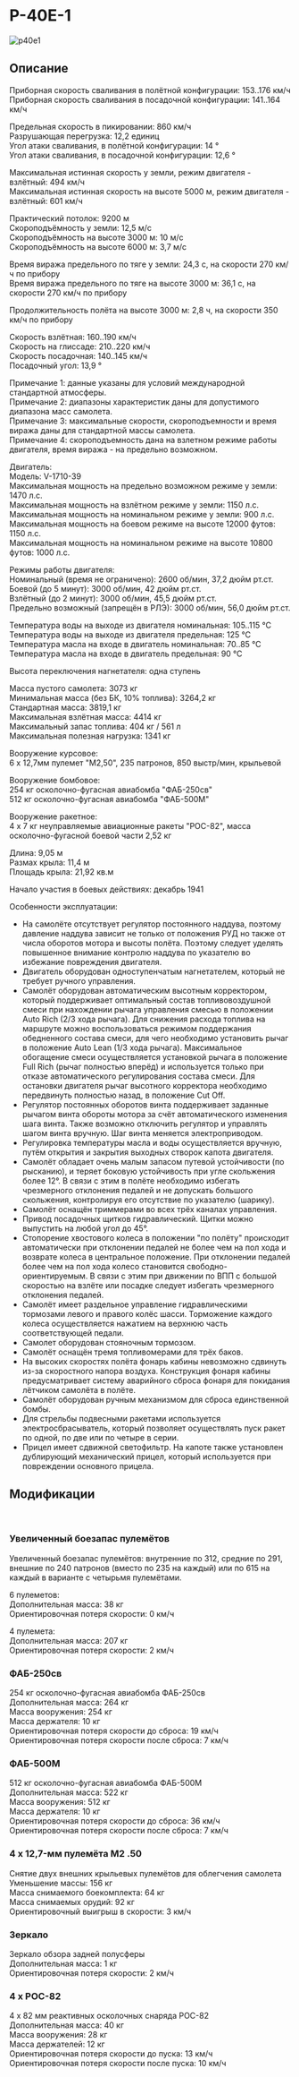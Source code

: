# P-40E-1  
  
![p40e1](../images/p40e1.png)  
  
## Описание  
  
Приборная скорость сваливания в полётной конфигурации: 153..176 км/ч  
Приборная скорость сваливания в посадочной конфигурации: 141..164 км/ч  
  
Предельная скорость в пикировании: 860 км/ч  
Разрушающая перегрузка: 12,2 единиц  
Угол атаки сваливания, в полётной конфигурации: 14 °  
Угол атаки сваливания, в посадочной конфигурации: 12,6 °  
  
Максимальная истинная скорость у земли, режим двигателя - взлётный: 494 км/ч  
Максимальная истинная скорость на высоте 5000 м, режим двигателя - взлётный: 601 км/ч  
  
Практический потолок: 9200 м  
Скороподъёмность у земли: 12,5 м/с  
Скороподъёмность на высоте 3000 м: 10 м/с  
Скороподъёмность на высоте 6000 м: 3,7 м/с  
  
Время виража предельного по тяге у земли: 24,3 с, на скорости 270 км/ч по прибору  
Время виража предельного по тяге на высоте 3000 м: 36,1 с, на скорости 270 км/ч по прибору  
  
Продолжительность полёта на высоте 3000 м: 2,8 ч, на скорости 350 км/ч по прибору  
  
Скорость взлётная: 160..190 км/ч  
Скорость на глиссаде: 210..220 км/ч  
Скорость посадочная: 140..145 км/ч  
Посадочный угол: 13,9 °  
  
Примечание 1: данные указаны для условий международной стандартной атмосферы.  
Примечание 2: диапазоны характеристик даны для допустимого диапазона масс самолета.  
Примечание 3: максимальные скорости, скороподъемности и время виража даны для стандартной массы самолета.  
Примечание 4: скороподъемность дана на взлетном режиме работы двигателя, время виража - на предельно возможном.  
  
Двигатель:  
Модель: V-1710-39  
Максимальная мощность на предельно возможном режиме у земли: 1470 л.с.  
Максимальная мощность на взлётном режиме у земли: 1150 л.с.  
Максимальная мощность на номинальном режиме у земли: 900 л.с.  
Максимальная мощность на боевом режиме на высоте 12000 футов: 1150 л.с.  
Максимальная мощность на номинальном режиме на высоте 10800 футов: 1000 л.с.  
  
Режимы работы двигателя:  
Номинальный (время не ограничено): 2600 об/мин, 37,2 дюйм рт.ст.  
Боевой (до 5 минут): 3000 об/мин, 42 дюйм рт.ст.  
Взлётный (до 2 минут): 3000 об/мин, 45,5 дюйм рт.ст.  
Предельно возможный (запрещён в РЛЭ): 3000 об/мин, 56,0 дюйм рт.ст.  
  
Температура воды на выходе из двигателя номинальная: 105..115 °С  
Температура воды на выходе из двигателя предельная: 125 °С  
Температура масла на входе в двигатель номинальная: 70..85 °С  
Температура масла на входе в двигатель предельная: 90 °С  
  
Высота переключения нагнетателя: одна ступень  
  
Масса пустого самолета: 3073 кг  
Минимальная масса (без БК, 10% топлива): 3264,2 кг  
Стандартная масса: 3819,1 кг  
Максимальная взлётная масса: 4414 кг  
Максимальный запас топлива: 404 кг / 561 л  
Максимальная полезная нагрузка: 1341 кг  
  
Вооружение курсовое:  
6 x 12,7мм пулемет "M2,50", 235 патронов, 850 выстр/мин, крыльевой  
  
Вооружение бомбовое:  
254 кг осколочно-фугасная авиабомба "ФАБ-250св"  
512 кг осколочно-фугасная авиабомба "ФАБ-500М"  
  
Вооружение ракетное:  
4 x 7 кг неуправляемые авиационные ракеты "РОС-82", масса осколочно-фугасной боевой части 2,52 кг  
  
Длина: 9,05 м  
Размах крыла: 11,4 м  
Площадь крыла: 21,92 кв.м  
  
Начало участия в боевых действиях: декабрь 1941  
  
Особенности эксплуатации:  
- На самолёте отсутствует регулятор постоянного наддува, поэтому давление наддува зависит не только от положения РУД но также от числа оборотов мотора и высоты полёта. Поэтому следует уделять повышенное внимание контролю наддува по указателю во избежание повреждения двигателя.  
- Двигатель оборудован одноступенчатым нагнетателем, который не требует ручного управления.  
- Самолёт оборудован автоматическим высотным корректором, который поддерживает оптимальный состав топливовоздушной смеси при нахождении рычага управления смесью в положении Auto Rich (2/3 хода рычага). Для снижения расхода топлива на маршруте можно воспользоваться режимом поддержания обедненного состава смеси, для чего необходимо установить рычаг в положение Auto Lean (1/3 хода рычага). Максимальное обогащение смеси осуществляется установкой рычага в положение Full Rich (рычаг полностью вперёд) и используется только при отказе автоматического регулирования состава смеси. Для остановки двигателя рычаг высотного корректора необходимо передвинуть полностью назад, в положение Cut Off.  
- Регулятор постоянных оборотов винта поддерживает заданные рычагом винта обороты мотора за счёт автоматического изменения шага винта. Также возможно отключить регулятор и управлять шагом винта вручную. Шаг винта меняется электроприводом.  
- Регулировка температуры масла и воды осуществляется вручную, путём открытия и закрытия выходных створок капота двигателя.  
- Самолёт обладает очень малым запасом путевой устойчивости (по рысканию), и теряет боковую устойчивость при угле скольжения более 12°. В связи с этим в полёте необходимо избегать чрезмерного отклонения педалей и не допускать большого скольжения, контролируя его отсутствие по указателю (шарику).  
- Самолёт оснащён триммерами во всех трёх каналах управления.  
- Привод посадочных щитков гидравлический. Щитки можно выпустить на любой угол до 45°.  
- Стопорение хвостового колеса в положении "по полёту" происходит автоматически при отклонении педалей не более чем на пол хода и возврате колеса в центральное положение. При отклонении педалей более чем на пол хода колесо становится свободно-ориентируемым. В связи с этим при движении по ВПП с большой скоростью на взлёте или посадке следует избегать чрезмерного отклонения педалей.  
- Самолёт имеет раздельное управление гидравлическими тормозами левого и правого колёс шасси. Торможение каждого колеса осуществляется нажатием на верхнюю часть соответствующей педали.  
- Самолет оборудован стояночным тормозом.  
- Самолёт оснащён тремя топливомерами для трёх баков.  
- На высоких скоростях полёта фонарь кабины невозможно сдвинуть из-за скоростного напора воздуха. Конструкция фонаря кабины предусматривает систему аварийного сброса фонаря для покидания лётчиком самолёта в полёте.  
- Самолёт оборудован ручным механизмом для сброса единственной бомбы.  
- Для стрельбы подвесными ракетами используется электросбрасыватель, который позволяет осуществлять пуск ракет по одной, по две или по четыре в серии.  
- Прицел имеет сдвижной светофильтр. На капоте также установлен дублирующий механический прицел, который используется при повреждении основного прицела.  
  
## Модификации  
  ﻿
  
### Увеличенный боезапас пулемётов  
  
Увеличенный боезапас пулемётов: внутренние по 312, средние по 291, внешние по 240 патронов (вместо по 235 на каждый) или по 615 на каждый в варианте с четырьмя пулемётами.  
  
6 пулеметов:  
Дополнительная масса: 38 кг  
Ориентировочная потеря скорости: 0 км/ч  
  
4 пулемета:  
Дополнительная масса: 207 кг  
Ориентировочная потеря скорости: 2 км/ч  
  
### ФАБ-250св  
  
254 кг осколочно-фугасная авиабомба ФАБ-250св  
Дополнительная масса: 264 кг  
Масса вооружения: 254 кг  
Масса держателя: 10 кг  
Ориентировочная потеря скорости до сброса: 19 км/ч  
Ориентировочная потеря скорости после сброса: 7 км/ч  
  
### ФАБ-500М  
  
512 кг осколочно-фугасная авиабомба ФАБ-500М  
Дополнительная масса: 522 кг  
Масса вооружения: 512 кг  
Масса держателя: 10 кг  
Ориентировочная потеря скорости до сброса: 36 км/ч  
Ориентировочная потеря скорости после сброса: 7 км/ч  ﻿
  
### 4 x 12,7-мм пулемёта M2 .50  
  
Снятие двух внешних крыльевых пулемётов для облегчения самолета  
Уменьшение массы: 156 кг  
Масса снимаемого боекомплекта: 64 кг  
Масса снимаемых орудий: 92 кг  
Ориентировочный выигрыш в скорости: 3 км/ч  ﻿
  
### Зеркало  
  
Зеркало обзора задней полусферы  
Дополнительная масса: 1 кг  
Ориентировочная потеря скорости: 2 км/ч  
  
### 4 х РОС-82  
  
4 x 82 мм реактивных осколочных снаряда РОС-82  
Дополнительная масса: 40 кг  
Масса вооружения: 28 кг  
Масса держателей: 12 кг  
Ориентировочная потеря скорости до пуска: 13 км/ч  
Ориентировочная потеря скорости после пуска: 10 км/ч  